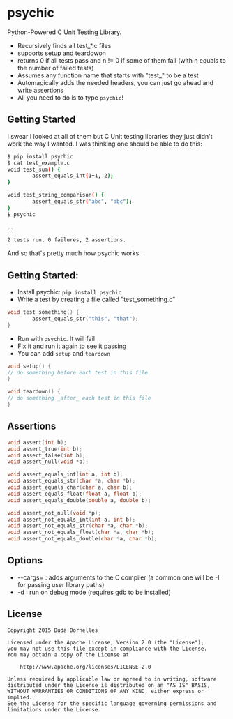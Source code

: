 # psychic

Python-Powered C Unit Testing Library.
* Recursively finds all test_*.c files
* supports setup and teardowon
* returns 0 if all tests pass and n != 0 if some of them fail (with n equals to the number of failed tests)
* Assumes any function name that starts with "test_" to be a test
* Automagically adds the needed headers, you can just go ahead and write assertions
* All you need to do is to type `psychic`!

## Getting Started

I swear I looked at all of them but C Unit testing libraries they just didn't work the way I wanted. I was thinking one should be able to do this:

```sh
$ pip install psychic
$ cat test_example.c
void test_sum() {
        assert_equals_int(1+1, 2);
}

void test_string_comparison() {
        assert_equals_str("abc", "abc");
}
$ psychic
        
..

2 tests run, 0 failures, 2 assertions.
```
And so that's pretty much how psychic works.

## Getting Started:
* Install psychic: `pip install psychic`
* Write a test by creating a file called "test_something.c"
```c
void test_something() {
        assert_equals_str("this", "that");
}
```
* Run with `psychic`. It will fail
* Fix it and run it again to see it passing
* You can add `setup` and `teardown`
```c
void setup() {
// do something before each test in this file
}

void teardown() {
// do something _after_ each test in this file
}
```

## Assertions
```c
void assert(int b);
void assert_true(int b);
void assert_false(int b);
void assert_null(void *p);

void assert_equals_int(int a, int b);
void assert_equals_str(char *a, char *b);
void assert_equals_char(char a, char b);
void assert_equals_float(float a, float b);
void assert_equals_double(double a, double b);

void assert_not_null(void *p);
void assert_not_equals_int(int a, int b);
void assert_not_equals_str(char *a, char *b);
void assert_not_equals_float(char *a, char *b);
void assert_not_equals_double(char *a, char *b);
```

## Options
* --cargs= : adds arguments to the C compiler (a common one will be -I for passing user library paths)
* -d : run on debug mode (requires gdb to be installed)

## License
```
Copyright 2015 Duda Dornelles

Licensed under the Apache License, Version 2.0 (the "License");
you may not use this file except in compliance with the License.
You may obtain a copy of the License at

    http://www.apache.org/licenses/LICENSE-2.0

Unless required by applicable law or agreed to in writing, software
distributed under the License is distributed on an "AS IS" BASIS,
WITHOUT WARRANTIES OR CONDITIONS OF ANY KIND, either express or implied.
See the License for the specific language governing permissions and
limitations under the License.
```

